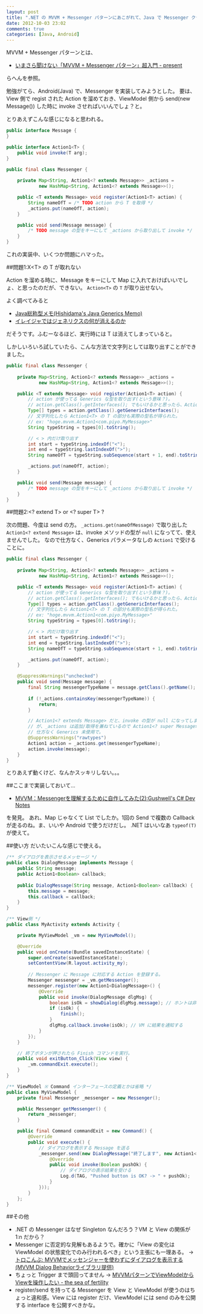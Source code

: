 ```yaml
---
layout: post
title: ".NET の MVVM + Messenger パターンにあこがれて、Java で Messenger クラスを自作してみた"
date: 2012-10-03 23:02
comments: true
categories: [Java, Android]
---
```

MVVM + Messenger パターンとは、

* [いまさら聞けない「MVVM + Messenger パターン」超入門 - present](http://tnakamura.hatenablog.com/entry/20110218/mvvm_messenger)

らへんを参照。

<!-- more -->

勉強がてら、Android(Java) で、Messenger を実装してみようとした。
要は、View 側で regist された Action<Message> を溜めておき、ViewModel 側から send(new Message()) した時に invoke させればいいんでしょ？と。

とりあえずこんな感じになると思われる。

```java common_interfaces
public interface Message {
}

public interface Action1<T> {
	public void invoke(T arg);
}
```

```java Messenger.java
public final class Messenger {
	
	private Map<String, Action1<? extends Message>> _actions = 
			new HashMap<String, Action1<? extends Message>>();

	public <T extends Message> void register(Action1<T> action) {
		String nameOfT = /* TODO action から T を取得 */
		_actions.put(nameOfT, action);
	}

	public void send(Message message) {
		/* TODO message の型をキーにして _actions から取り出して invoke */
	}
}
```

これの実装中、いくつか問題にハマった。

##問題1:X\<T> の T が取れない

Action<Message> を溜める時に、Message をキーにして Map に入れておけばいいでしょ、と思ったのだが、できない。
``Action<T>`` の ``T`` が取り出せない。

よく調べてみると

* [Java総称型メモ(Hishidama's Java Generics Memo)](http://www.ne.jp/asahi/hishidama/home/tech/java/generics.html#erasure)
* [イレイジャではジェネリクスの何が消えるのか](http://blogs.wankuma.com/nagise/archive/2008/10/13/158708.aspx)

だそうです。ふむーなるほど、実行時には T は消えてしまっていると。

しかしいろいろ試していたら、こんな方法で文字列としては取り出すことができました。

```java Messenger.java
public final class Messenger {
	
	private Map<String, Action1<? extends Message>> _actions = 
			new HashMap<String, Action1<? extends Message>>();

	public <T extends Message> void register(Action1<T> action) {
		// action が使ってる Generics な型を取り出す(という意味？)。
		// action.getClass().getInterfaces(); でもいけるかと思ったら、Action1 までしか取り出せなかった。
		Type[] types = action.getClass().getGenericInterfaces();
		// 文字列化したら Action1<T> の T の部分も実際の型名が得られた。
		// ex: "hoge.mvvm.Action1<com.piyo.MyMessage>"
		String typeString = types[0].toString();

		// < > 内だけ取り出す		
		int start = typeString.indexOf("<");
		int end = typeString.lastIndexOf(">");
		String nameOfT = typeString.subSequence(start + 1, end).toString();

		_actions.put(nameOfT, action);
	}

	public void send(Message message) {
		/* TODO message の型をキーにして _actions から取り出して invoke */
	}
}
```

##問題2:\<? extend T> or \<? super T> ?

次の問題、今度は send の方。
``_actions.get(nameOfMessage)`` で取り出した ``Action1<? extend Message>`` は、invoke メソッドの型が ``null`` になってて、使えませんでした。
なので仕方なく、Generics パラメータなしの ``Action1`` で受けることに。

```java Messenger.java
public final class Messenger {
	
	private Map<String, Action1<? extends Message>> _actions = 
			new HashMap<String, Action1<? extends Message>>();

	public <T extends Message> void register(Action1<T> action) {
		// action が使ってる Generics な型を取り出す(という意味？)。
		// action.getClass().getInterfaces(); でもいけるかと思ったら、Action1 までしか取り出せなかった。
		Type[] types = action.getClass().getGenericInterfaces();
		// 文字列化したら Action1<T> の T の部分も実際の型名が得られた。
		// ex: "hoge.mvvm.Action1<com.piyo.MyMessage>"
		String typeString = types[0].toString();

		// < > 内だけ取り出す		
		int start = typeString.indexOf("<");
		int end = typeString.lastIndexOf(">");
		String nameOfT = typeString.subSequence(start + 1, end).toString();

		_actions.put(nameOfT, action);
	}

	@SuppressWarnings("unchecked")
	public void send(Message message) {
		final String messengerTypeName = message.getClass().getName();
		
		if (!_actions.containsKey(messengerTypeName)) {
			return;
		}

		// Action1<? extends Message> だと、invoke の型が null になってしまう。
		// が、_actions は追加/取得を兼ねているので Action1<? super Message> にすることもできず…		
		// 仕方なく Generics 未使用で。
		@SuppressWarnings("rawtypes")
		Action1 action = _actions.get(messengerTypeName);
		action.invoke(message);
	}
}
```

とりあえず動くけど、なんかスッキリしない。。。

##ここまで実装しておいて…

* [MVVM：Messengerを理解するために自作してみた(2):Gushwell's C# Dev Notes](http://gushwell.ldblog.jp/archives/52146816.html)

を発見。
あれ、Map じゃなくて List でしたか。1回の Send で複数の Callback が走るのね。ま、いいや Android で使うだけだし。
.NET はいいなあ ``typeof(T)`` が使えて。

##使い方
だいたいこんな感じで使える。

```java usage
/** ダイアログを表示させるメッセージ */
public class DialogMessage implements Message {
	public String message;
	public Action1<Boolean> callback; 
	
	public DialogMessage(String message, Action1<Boolean> callback) {
		this.message = message;
		this.callback = callback;
	}
}

/** View側 */
public class MyActivity extends Activity {

	private MyViewModel _vm = new MyViewModel();

    @Override
    public void onCreate(Bundle savedInstanceState) {
        super.onCreate(savedInstanceState);
        setContentView(R.layout.activity_my);
    	
		// Messenger に Message に対応する Action を登録する。
    	Messenger messenger = _vm.getMessenger();
    	messenger.register(new Action1<DialogMessage>() {
			@Override
			public void invoke(DialogMessage dlgMsg) {
				boolean isOk = showDialog(dlgMsg.message); // ホントは非同期なのでもう少し複雑
				if (isOk) {
					finish();
				}
				dlgMsg.callback.invoke(isOk); // VM に結果を通知する
			}
		});
    }

	// 終了ボタンが押されたら Finish コマンドを実行。
	public void exitButton_Click(View view) {
		_vm.commandExit.execute();
	}
}

/** ViewModel ※ Command インターフェースの定義とかは省略 */
public class MyViewModel {
	private final Messenger _messenger = new Messenger();

	public Messenger getMessenger() {
		return _messenger;
	}

	public final Command commandExit = new Command() {
		@Override
		public void execute() {
			// ダイアログを表示する Message を送る
			_messenger.send(new DialogMessage("終了します", new Action1<Boolean>() {
				@Override
				public void invoke(Boolean pushOk) {
					// ダイアログの表示結果を受ける
					Log.d(TAG, "Pushed button is OK? -> " + pushOk);
				}
			}));
		}
	};
}
```


##その他
* .NET の Messenger はなぜ Singleton なんだろう？VM と View の関係が 1:n だから？
* Messenger に否定的な見解もあるようで。確かに「View の変化は ViewModel の状態変化でのみ行われるべき」という主張にも一理ある。 → [トロこんぶ: MVVMでメッセンジャーを使わずにダイアログを表示する(MVVM Dialog Behaviorライブラリ提供)](http://torokonbu.blogspot.com/2011/12/mvvmmvvm-dialog-behavior.html)
* ちょっと Trigger まで頭回ってません → [MVVMパターンでViewModelからViewを操作したい - the sea of fertility](http://ugaya40.net/wpf/mvvm_viewmodel_to_vew.html)
* register/send を持ってる Messenger を View と ViewModel が使うのはちょっと違和感。View には register だけ、ViewModel には send のみを公開する interface を公開すべきかな。
